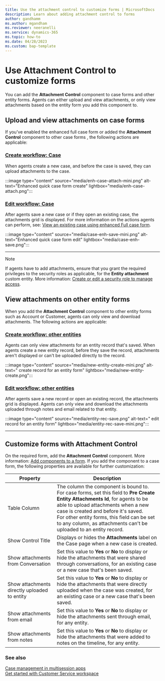 ```yaml
---
title: Use the attachment control to customize forms | MicrosoftDocs 
description: Learn about adding attachment control to forms
author: gandhamm 
ms.author: mgandham
ms.reviewer: neeranelli
ms.service: dynamics-365 
ms.topic: how-to 
ms.date: 04/28/2023 
ms.custom: bap-template 
---
```


# Use Attachment Control to customize forms

You can add the **Attachment Control** component to case forms and other entity forms. Agents can either upload and view attachments, or only view attachments based on the entity form you add this component to.

## Upload and view attachments on case forms

If you've enabled the enhanced full case form or added the **Attachment Control** component to other case forms , the following actions are applicable:

   ### [Create workflow: Case](#tab/createacase)

   When agents create a new case, and before the case is saved, they can upload attachments to the case.
    
   :::image type="content" source="media/enh-case-attach-mini.png" alt-text="Enhanced quick case form create" lightbox="media/enh-case-attach.png":::

   ### [Edit workflow: Case](#tab/quickcreateform)

   After agents save a new case or if they open an existing case, the attachments grid is displayed. For more information on the actions agents can perform, see: [View an existing case using enhanced Full case form](enh-casemgmt-csw.md#view-an-existing-case-using-enhanced-full-case-form).

   :::image type="content" source="media/case-enh-save-mini.png" alt-text="Enhanced quick case form edit" lightbox="media/case-enh-save.png":::

---

> [!NOTE]
> If agents have to add attachments, ensure that you grant the required privileges to the security roles as applicable, for the **Entity attachment** custom entity. More information: [Create or edit a security role to manage access](/power-platform/admin/create-edit-security-role#create-a-security-role).

## View attachments on other entity forms

When you add the **Attachment Control** component to other entity forms such as Account or Customer, agents can only view and download attachments. The following actions are applicable:

   ### [Create workflow: other entities](#tab/createacase)

   Agents can only view attachments for an entity record that's saved. When agents create a new entity record, before they save the record, attachments aren't displayed or can't be uploaded directly to the record.
    
   :::image type="content" source="media/new-entity-create-mini.png" alt-text=" create record for an entity form" lightbox="media/new-entity-create.png":::

   ### [Edit workflow: other entities](#tab/quickcreateform)

   After agents save a new record or open an existing record, the attachments grid is displayed. Agents can only view and download the attachments uploaded through notes and email related to that entity.

   :::image type="content" source="media/entity-rec-save.png" alt-text=" edit record for an entity form" lightbox="media/entity-rec-save-mini.png":::

---

## Customize forms with Attachment Control

On the required form, add the **Attachment Control** component.  More information: [Add components to a form](/power-apps/maker/model-driven-apps/add-move-configure-or-delete-components-on-form). If you add the component to a case form, the following properties are available for further customization:


|Property | Description | 
|------ |----------|
| Table Column | The column the component is bound to.<br> For case forms, set this field to **Pre Create Entity Attachments Id**, for agents to be able to upload attachments when a new case is created and before it's saved.<br> For other entity forms, this field can be set to any column, as attachments can't be uploaded to an entity record. |
| Show Control Title | Displays or hides the **Attachments** label on the Case page when a new case is created.|
| Show attachments from Conversation | Set this value to **Yes** or **No** to display or hide the attachments that were shared through conversations, for an existing case or a new case that's been saved.|
| Show attachments directly uploaded to entity |  Set this value to **Yes** or **No** to display or hide the attachments that were directly uploaded when the case was created, for an existing case or a new case that's been saved.|  
| Show attachments from email | Set this value to **Yes** or **No** to display or hide the attachments sent through email, for any entity.|  
| Show attachments from notes | Set this value to **Yes** or **No** to display or hide the attachments that were added to notes on the timeline, for any entity.|  

### See also

[Case management in multisession apps](enh-casemgmt-csw.md)   
[Get started with Customer Service workspace](csw-overview.md) 

